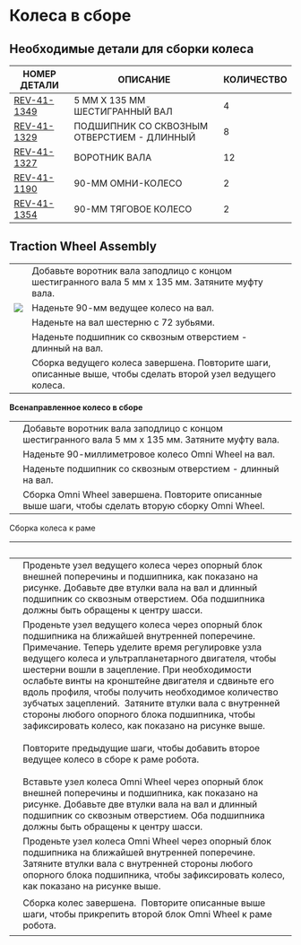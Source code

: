 # Колеса в сборе

## Необходимые детали для сборки колеса

| **НОМЕР ДЕТАЛИ**                                        | **ОПИСАНИЕ**                               | **КОЛИЧЕСТВО** |
| ------------------------------------------------------- | ------------------------------------------ | -------------- |
| [REV-41-1349](https://www.revrobotics.com/rev-41-1349/) | 5 ММ X 135 ММ ШЕСТИГРАННЫЙ ВАЛ             | 4              |
| [REV-41-1329](https://www.revrobotics.com/rev-41-1329/) | ПОДШИПНИК СО СКВОЗНЫМ ОТВЕРСТИЕМ - ДЛИННЫЙ | 8              |
| [REV-41-1327](https://www.revrobotics.com/rev-41-1327/) | ВОРОТНИК ВАЛА                              | 12             |
| [REV-41-1190](https://www.revrobotics.com/rev-41-1190/) | 90-ММ ОМНИ-КОЛЕСО                          | 2              |
| [REV-41-1354](https://www.revrobotics.com/rev-41-1354/) | 90-ММ ТЯГОВОЕ КОЛЕСО                       | 2              |

## Traction Wheel Assembly

|                                                                                                                                                                                                                                                                                                     |                                                                                                              |
| --------------------------------------------------------------------------------------------------------------------------------------------------------------------------------------------------------------------------------------------------------------------------------------------------- | ------------------------------------------------------------------------------------------------------------ |
| <img src="https://2589213514-files.gitbook.io/~/files/v0/b/gitbook-legacy-files/o/assets%2F-M5yw0n8IneF5-9ybLjT%2F-MMRhIgLPv-irXg3_tVp%2F-MMS7-9MaArj9DtDKRjF%2FEDU%20Kit_TW%20-%20Add%20Shaft%20Collar.svg?alt=media&#x26;token=3a0b5541-9383-4c17-a3c7-bbc34b810706" alt="" data-size="original"> | Добавьте воротник вала заподлицо с концом шестигранного вала 5 мм x 135 мм. Затяните муфту вала.             |
| ![](https://2589213514-files.gitbook.io/\~/files/v0/b/gitbook-legacy-files/o/assets%2F-M5yw0n8IneF5-9ybLjT%2F-MMRhIgLPv-irXg3\_tVp%2F-MMS7brR9Rp0vVs9e3BI%2FEDU%20Kit\_TW%20-%20Add%20Wheel.svg?alt=media\&token=370e28f0-e34c-4881-b7aa-78f0cd16aae2)                                              | Наденьте 90-мм ведущее колесо на вал.                                                                        |
| <img src="https://2589213514-files.gitbook.io/~/files/v0/b/gitbook-legacy-files/o/assets%2F-M5yw0n8IneF5-9ybLjT%2F-MMRhIgLPv-irXg3_tVp%2F-MMS8dJOMlF2JJQLQJ9q%2FEDU%20Kit_TW%20-%20Add%20Gear.svg?alt=media&#x26;token=f7f92654-8d82-479f-ab1b-04910f8eb7b1" alt="" data-size="original">           | Наденьте на вал шестерню с 72 зубьями.                                                                       |
| <img src="https://2589213514-files.gitbook.io/~/files/v0/b/gitbook-legacy-files/o/assets%2F-M5yw0n8IneF5-9ybLjT%2F-MMRhIgLPv-irXg3_tVp%2F-MMS9hPdrHbDTW-g3x7t%2FEDU%20Kit_TW%20-%20Add%20Long%20Bearing.svg?alt=media&#x26;token=74bd6c86-086e-4a8e-aed6-544746271d95" alt="" data-size="original"> | Наденьте подшипник со сквозным отверстием - длинный на вал.                                                  |
| <img src="https://2589213514-files.gitbook.io/~/files/v0/b/gitbook-legacy-files/o/assets%2F-M5yw0n8IneF5-9ybLjT%2F-MMRhIgLPv-irXg3_tVp%2F-MMSA5_fq_u3WIqURPMy%2Fow_complete.svg?alt=media&#x26;token=729e906b-a7f2-4bf8-8cca-bb3fa2360dbe" alt="" data-size="original">                             | Сборка ведущего колеса завершена. Повторите шаги, описанные выше, чтобы сделать второй узел ведущего колеса. |

**Всенаправленное колесо в сборе**

|                                                                                                                                                                                                                                                                                                     |                                                                                                     |
| --------------------------------------------------------------------------------------------------------------------------------------------------------------------------------------------------------------------------------------------------------------------------------------------------- | --------------------------------------------------------------------------------------------------- |
| <img src="https://2589213514-files.gitbook.io/~/files/v0/b/gitbook-legacy-files/o/assets%2F-M5yw0n8IneF5-9ybLjT%2F-MMRhIgLPv-irXg3_tVp%2F-MMS7-9MaArj9DtDKRjF%2FEDU%20Kit_TW%20-%20Add%20Shaft%20Collar.svg?alt=media&#x26;token=3a0b5541-9383-4c17-a3c7-bbc34b810706" alt="" data-size="original"> | Добавьте воротник вала заподлицо с концом шестигранного вала 5 мм x 135 мм. Затяните муфту вала.    |
| <img src="https://2589213514-files.gitbook.io/~/files/v0/b/gitbook-legacy-files/o/assets%2F-M5yw0n8IneF5-9ybLjT%2F-MDMMYDcy7w_WL1Dcpmr%2F-MDMNeDLuLMnsQvq1azu%2FEDU%20Kit_OW%20-%20Add%20Omni%20Wheel.svg?alt=media&#x26;token=4e27b96a-e445-42db-9c98-b272168db28f" alt="" data-size="original">   | Наденьте 90-миллиметровое колесо Omni Wheel на вал.                                                 |
| <img src="https://2589213514-files.gitbook.io/~/files/v0/b/gitbook-legacy-files/o/assets%2F-M5yw0n8IneF5-9ybLjT%2F-MDMMYDcy7w_WL1Dcpmr%2F-MDMOlUpS8uZLi2ida-t%2FEDU%20Kit_OW%20-%20Add%20Long%20Bearing.svg?alt=media&#x26;token=f9dabc85-c139-4293-b17a-b6c573bd4d50" alt="" data-size="original"> | Наденьте подшипник со сквозным отверстием - длинный на вал.                                         |
| <img src="https://2589213514-files.gitbook.io/~/files/v0/b/gitbook-legacy-files/o/assets%2F-M5yw0n8IneF5-9ybLjT%2F-MMRhIgLPv-irXg3_tVp%2F-MMSAg1-UqpRXq7v5MfV%2Fomni%20complete.svg?alt=media&#x26;token=677753f2-c18a-4ceb-af75-10b39a8d11ab" alt="" data-size="original">                         | Сборка Omni Wheel завершена. Повторите описанные выше шаги, чтобы сделать вторую сборку Omni Wheel. |

Сборка колеса к раме

| ​                                                                                                                                                                                                                                                                                                                                    | ​                                                                                                                                                                                                                                                                                                                                                                                                                                                                                                                                 |
| ------------------------------------------------------------------------------------------------------------------------------------------------------------------------------------------------------------------------------------------------------------------------------------------------------------------------------------ | --------------------------------------------------------------------------------------------------------------------------------------------------------------------------------------------------------------------------------------------------------------------------------------------------------------------------------------------------------------------------------------------------------------------------------------------------------------------------------------------------------------------------------- |
| <p>​</p><p><img src="https://2589213514-files.gitbook.io/~/files/v0/b/gitbook-legacy-files/o/assets%2F-M5yw0n8IneF5-9ybLjT%2F-MDaGCvgqCS_oTI1Fphx%2F-MDaN6zAGhTy6sGRPwhk%2FSKV3%20-%20Class%20Bot_Wheels%20-%20Add%20Shaft%20Support.svg?alt=media&#x26;token=073c476c-fe00-4dfb-9524-0e674d4d9a87" alt="" data-size="original"></p> | Проденьте узел ведущего колеса через опорный блок внешней поперечины и подшипника, как показано на рисунке. Добавьте две втулки вала на вал и длинный подшипник со сквозным отверстием. Оба подшипника должны быть обращены к центру шасси.                                                                                                                                                                                                                                                                                       |
| <p>​</p><p><img src="https://2589213514-files.gitbook.io/~/files/v0/b/gitbook-legacy-files/o/assets%2F-M5yw0n8IneF5-9ybLjT%2F-MDaGCvgqCS_oTI1Fphx%2F-MDaOKJ85XFTlNkhYVMU%2FSKV3%20-%20Class%20Bot_Wheels%20-%20Set%20Collars.svg?alt=media&#x26;token=7f63729e-3ef2-4337-b218-ed218863ab18" alt="" data-size="original"></p>         | Проденьте узел ведущего колеса через опорный блок подшипника на ближайшей внутренней поперечине. ​ Примечание. Теперь уделите время регулировке узла ведущего колеса и ультрапланетарного двигателя, чтобы шестерни вошли в зацепление. При необходимости ослабьте винты на кронштейне двигателя и сдвиньте его вдоль профиля, чтобы получить необходимое количество зубчатых зацеплений. ​ Затяните втулки вала с внутренней стороны любого опорного блока подшипника, чтобы зафиксировать колесо, как показано на рисунке выше. |
| <p>​</p><p><img src="https://2589213514-files.gitbook.io/~/files/v0/b/gitbook-legacy-files/o/assets%2F-M5yw0n8IneF5-9ybLjT%2F-MDR32ZvAWQTd0Vu9Ccn%2F-MDRJIgo7hfyIbkhvMSj%2FSKV3%20-%20View%20143.svg?alt=media&#x26;token=8993ccd4-a937-4c0d-a5a0-ddccfb45244a" alt="" data-size="original"></p>                                     | Повторите предыдущие шаги, чтобы добавить второе ведущее колесо в сборе к раме робота.                                                                                                                                                                                                                                                                                                                                                                                                                                            |
| <p>​</p><p><img src="https://2589213514-files.gitbook.io/~/files/v0/b/gitbook-legacy-files/o/assets%2F-M5yw0n8IneF5-9ybLjT%2F-MMRhIgLPv-irXg3_tVp%2F-MMSExDcF592pBO6yfVA%2FEDU%20Kit_Wheels%20-%20Add%20Shaft%20Support%202.svg?alt=media&#x26;token=e9ad476d-683b-4e26-9523-2b89a853cf23" alt="" data-size="original"></p>          | Вставьте узел колеса Omni Wheel через опорный блок внешней поперечины и подшипника, как показано на рисунке. Добавьте две втулки вала на вал и длинный подшипник со сквозным отверстием. Оба подшипника должны быть обращены к центру шасси.                                                                                                                                                                                                                                                                                      |
| <p>​</p><p><img src="https://2589213514-files.gitbook.io/~/files/v0/b/gitbook-legacy-files/o/assets%2F-M5yw0n8IneF5-9ybLjT%2F-MMRhIgLPv-irXg3_tVp%2F-MMSFGRFi-gILRyWFEGr%2FEDU%20Kit_Detail%20View%20-%20Shaft%20Support%20complete.svg?alt=media&#x26;token=c985a50a-5dae-4c2a-b1cd-59f1c5cc973d" alt="" data-size="original"></p>  | Проденьте узел колеса Omni Wheel через опорный блок подшипника на ближайшей внутренней поперечине. ​ Затяните втулки вала с внутренней стороны любого опорного блока подшипника, чтобы зафиксировать колесо, как показано на рисунке выше.                                                                                                                                                                                                                                                                                        |
| <p>​</p><p><img src="https://2589213514-files.gitbook.io/~/files/v0/b/gitbook-legacy-files/o/assets%2F-M5yw0n8IneF5-9ybLjT%2F-MMRhIgLPv-irXg3_tVp%2F-MMSHWviRSgSuy8vGljL%2FSKV3%20-%20Class%20Bot_View%20136.svg?alt=media&#x26;token=47c56fb8-85f8-4ef8-b921-176cab8edd1b" alt="" data-size="original"></p>                         | Сборка колес завершена. ​ Повторите описанные выше шаги, чтобы прикрепить второй блок Omni Wheel к раме робота.                                                                                                                                                                                                                                                                                                                                                                                                                   |
